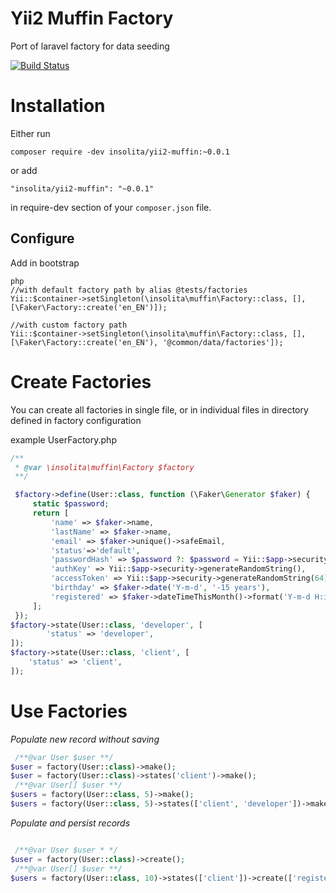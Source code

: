Yii2 Muffin Factory
===================
 Port of laravel factory for data seeding

[![Build Status](https://travis-ci.org/Insolita/yii2-muffin.svg?branch=master)](https://travis-ci.org/Insolita/yii2-muffin)

Installation
============
Either run

```
composer require -dev insolita/yii2-muffin:~0.0.1
```
or add

```
"insolita/yii2-muffin": "~0.0.1"
```
in require-dev section of your `composer.json` file.

Configure
---------

Add in bootstrap

```
php
//with default factory path by alias @tests/factories
Yii::$container->setSingleton(\insolita\muffin\Factory::class, [], [\Faker\Factory::create('en_EN')]);

//with custom factory path
Yii::$container->setSingleton(\insolita\muffin\Factory::class, [], [\Faker\Factory::create('en_EN'), '@common/data/factories']);
```

Create Factories
================
You can create all factories in single file, or in individual files in directory defined in factory configuration

example UserFactory.php

```php
/**
 * @var \insolita\muffin\Factory $factory
 **/

 $factory->define(User::class, function (\Faker\Generator $faker) {
     static $password;
     return [
         'name' => $faker->name,
         'lastName' => $faker->name,
         'email' => $faker->unique()->safeEmail,
         'status'=>'default',
         'passwordHash' => $password ?: $password = Yii::$app->security->generatePasswordHash('secret'),
         'authKey' => Yii::$app->security->generateRandomString(),
         'accessToken' => Yii::$app->security->generateRandomString(64),
         'birthday' => $faker->date('Y-m-d', '-15 years'),
         'registered' => $faker->dateTimeThisMonth()->format('Y-m-d H:i:s'),
     ];
 });
$factory->state(User::class, 'developer', [
        'status' => 'developer',
]);
$factory->state(User::class, 'client', [
    'status' => 'client',
]);

```

Use Factories
=============

*Populate new record without saving*

```php
 /**@var User $user **/
$user = factory(User::class)->make();
$user = factory(User::class)->states('client')->make();
 /**@var User[] $user **/
$users = factory(User::class, 5)->make();
$users = factory(User::class, 5)->states(['client', 'developer'])->make();
```

*Populate and persist records*


```php

 /**@var User $user * */
$user = factory(User::class)->create();
 /**@var User[] $user **/
$users = factory(User::class, 10)->states(['client'])->create(['registered'=>Carbon::now()]);
```

